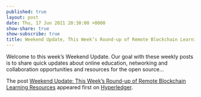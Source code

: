 ```yaml
---
published: true
layout: post
date: Thu, 17 Jun 2021 20:30:00 +0000
show-share: true
show-subscribe: true
title: Weekend Update, This Week’s Round-up of Remote Blockchain Learning Resources
---
```

<p>Welcome to this week’s Weekend Update. Our goal with these weekly posts is to share quick updates about online education, networking and collaboration opportunities and resources for the open source...</p>
<p>The post <a rel="nofollow" href="https://www.hyperledger.org/blog/2021/06/17/weekend-update-this-weeks-round-up-of-remote-blockchain-learning-resources-57">Weekend Update: This Week’s Round-up of Remote Blockchain Learning Resources</a> appeared first on <a rel="nofollow" href="https://www.hyperledger.org">Hyperledger</a>.</p>
